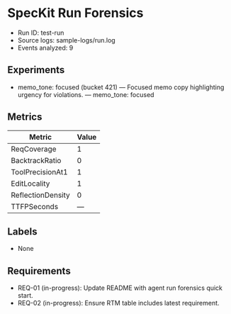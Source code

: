 # SpecKit Run Forensics

- Run ID: test-run
- Source logs: sample-logs/run.log
- Events analyzed: 9

## Experiments
- memo_tone: focused (bucket 421) — Focused memo copy highlighting urgency for violations. — memo_tone: focused

## Metrics
| Metric | Value |
|--------|-------|
| ReqCoverage | 1 |
| BacktrackRatio | 0 |
| ToolPrecisionAt1 | 1 |
| EditLocality | 1 |
| ReflectionDensity | 0 |
| TTFPSeconds | — |

## Labels
- None

## Requirements
- REQ-01 (in-progress): Update README with agent run forensics quick start.
- REQ-02 (in-progress): Ensure RTM table includes latest requirement.
